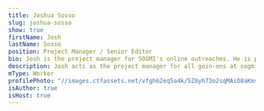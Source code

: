 ```yaml
---
title: Joshua Sosso
slug: joshua-sosso
show: true
firstName: Josh
lastName: Sosso
position: Project Manager / Senior Editor
bio: Josh is the project manager for SOGMI's online outreaches. He is passionate about bringing transformative change to the media and technology industries, and probably spends a little too much time immersed in internet culture.
description: Josh acts as the project manager for all goin-ons at sogmi.org. He is passionate about bringing transformative change to the media and technology industries, and probably spends a little too much time immersed in internet culture.
mType: Worker
profilePhoto: "//images.ctfassets.net/vfgh62eq5a4k/5Z8yh73o2sqMAiO8aKmsIc/bf8e90962701acda5f785ee00663cefd/13923804_1743051489302951_3753627575376913860_o.jpg"
isAuthor: true
isHost: true
---
```

